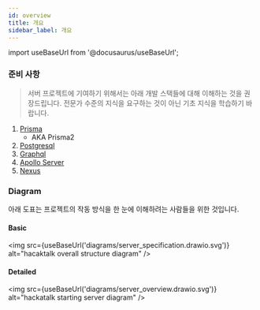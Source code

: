 ```yaml
---
id: overview
title: 개요
sidebar_label: 개요
---
```


import useBaseUrl from '@docusaurus/useBaseUrl';

### 준비 사항

> 서버 프로젝트에 기여하기 위해서는 아래 개발 스택들에 대해 이해하는 것을 권장드립니다. 전문가 수준의 지식을 요구하는 것이 아닌 기초 지식을 학습하기 바랍니다.

1. [Prisma](https://www.prisma.io)
   - AKA Prisma2
2. [Postgresql](https://www.postgresql.org)
3. [Graphql](https://graphql.org)
4. [Apollo Server](https://www.apollographql.com/docs/apollo-server)
5. [Nexus](https://nexusjs.org)

### Diagram

아래 도표는 프로젝트의 작동 방식을 한 눈에 이해하려는 사람들을 위한 것입니다.

#### Basic

<img src={useBaseUrl('diagrams/server_specification.drawio.svg')} alt="hacaktalk overall structure diagram" />

#### Detailed

<img src={useBaseUrl('diagrams/server_overview.drawio.svg')} alt="hackatalk starting server diagram" />